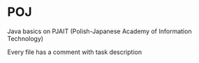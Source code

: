 # POJ

Java basics on PJAIT (Polish-Japanese Academy of Information Technology)

Every file has a comment with task description
